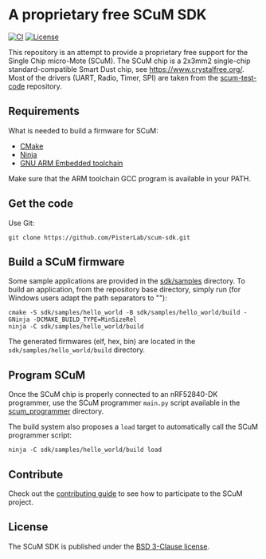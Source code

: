 # A proprietary free SCuM SDK

[![CI][ci-badge]][ci-link]
[![License][license-badge]][license-link]

This repository is an attempt to provide a proprietary free support for the
Single Chip micro-Mote (SCuM).
The SCuM chip is a 2x3mm2 single-chip standard-compatible Smart Dust chip,
see https://www.crystalfree.org/.
Most of the drivers (UART, Radio, Timer, SPI) are taken from the
[scum-test-code](https://github.com/PisterLab/scum-test-code) repository.

## Requirements

What is needed to build a firmware for SCuM:
- [CMake](https://cmake.org/)
- [Ninja](https://ninja-build.org/)
- [GNU ARM Embedded toolchain](https://developer.arm.com/downloads/-/arm-gnu-toolchain-downloads)

Make sure that the ARM toolchain GCC program is available in your PATH.

## Get the code

Use Git:
```
git clone https://github.com/PisterLab/scum-sdk.git
```

## Build a SCuM firmware

Some sample applications are provided in the [sdk/samples](sdk/samples) directory.
To build an application, from the repository base directory, simply run
(for Windows users adapt the path separators to "\"):

```
cmake -S sdk/samples/hello_world -B sdk/samples/hello_world/build -GNinja -DCMAKE_BUILD_TYPE=MinSizeRel
ninja -C sdk/samples/hello_world/build
```

The generated firmwares (elf, hex, bin) are located in the `sdk/samples/hello_world/build` directory.

## Program SCuM

Once the SCuM chip is properly connected to an nRF52840-DK programmer, use the
SCuM programmer `main.py` script available in the [scum_programmer](scum_programmer) directory.

The build system also proposes a `load` target to automatically call the SCuM programmer
script:

```
ninja -C sdk/samples/hello_world/build load
```

## Contribute

Check out the [contributing guide](CONTRIBUTING.md) to see how to participate
to the SCuM project.

## License

The SCuM SDK is published under the [BSD 3-Clause license](LICENSE.txt).

[ci-badge]: https://github.com/pisterlab/scum-sdk/workflows/CI/badge.svg
[ci-link]: https://github.com/pisterlab/scum-sdk/actions?query=workflow%3ACI+branch%3Amain
[license-badge]: https://img.shields.io/github/license/pisterlab/scum-sdk
[license-link]: https://github.com/pisterlab/scum-sdk/blob/main/LICENSE.txt
